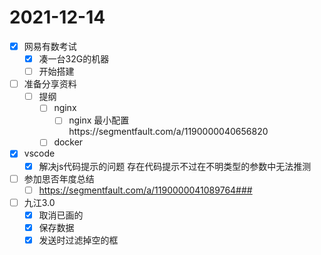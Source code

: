 # 2021-12-14
 - [x] 网易有数考试
   - [x] 凑一台32G的机器
   - [ ] 开始搭建
 - [ ] 准备分享资料
   - [ ] 提纲
     - [ ] nginx
       - [ ] nginx 最小配置https://segmentfault.com/a/1190000040656820
     - [ ] docker
 - [x] vscode
   - [x] 解决js代码提示的问题 存在代码提示不过在不明类型的参数中无法推测
 - [ ] 参加思否年度总结
   - [ ] https://segmentfault.com/a/1190000041089764###
 - [ ] 九江3.0
   - [x] 取消已画的
   - [x] 保存数据
   - [x] 发送时过滤掉空的框